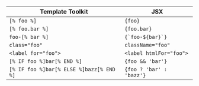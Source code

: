 Template Toolkit                        | JSX
----------------------------------------| ------------
`[% foo %]`                             |`{foo}`
`[% foo.bar %]`                         |`{foo.bar}`
`foo-[% bar %]`                         |<code>{\`foo-${bar}\`}</code>
`class="foo"`                           |`className="foo"`
`<label for="foo">`                     |`<label htmlFor="foo">`
`[% IF foo %]bar[% END %]`              |`{foo && 'bar'}`
`[% IF foo %]bar[% ELSE %]bazz[% END %]`|`{foo ? 'bar' : 'bazz'}`
